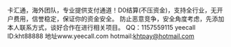 卡汇通，海外团队，专业提供支付通道！D0结算(不压资金)，支持全行业，无开户费用，信誉稳定，保证你的资金安全。
防止恶意竞争，安全角度考虑，先添加本人联系方式，谈好合作在进行相关项目。
QQ：1157559115 
yeecall ID:kht88888 地址www.yeecall.com 
hotmail:khtpay@hotmail.com
